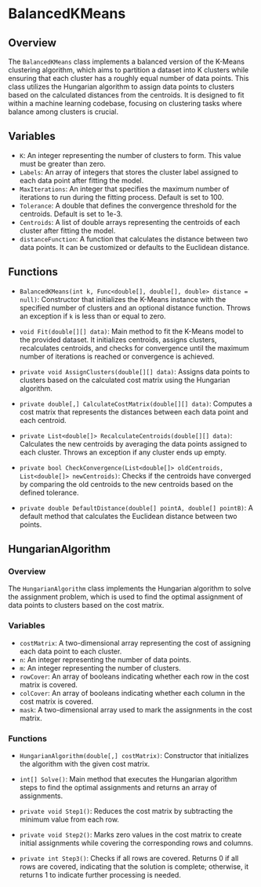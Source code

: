 # BalancedKMeans

## Overview
The `BalancedKMeans` class implements a balanced version of the K-Means clustering algorithm, which aims to partition a dataset into K clusters while ensuring that each cluster has a roughly equal number of data points. This class utilizes the Hungarian algorithm to assign data points to clusters based on the calculated distances from the centroids. It is designed to fit within a machine learning codebase, focusing on clustering tasks where balance among clusters is crucial.

## Variables
- `K`: An integer representing the number of clusters to form. This value must be greater than zero.
- `Labels`: An array of integers that stores the cluster label assigned to each data point after fitting the model.
- `MaxIterations`: An integer that specifies the maximum number of iterations to run during the fitting process. Default is set to 100.
- `Tolerance`: A double that defines the convergence threshold for the centroids. Default is set to 1e-3.
- `Centroids`: A list of double arrays representing the centroids of each cluster after fitting the model.
- `distanceFunction`: A function that calculates the distance between two data points. It can be customized or defaults to the Euclidean distance.

## Functions
- `BalancedKMeans(int k, Func<double[], double[], double> distance = null)`: Constructor that initializes the K-Means instance with the specified number of clusters and an optional distance function. Throws an exception if `k` is less than or equal to zero.

- `void Fit(double[][] data)`: Main method to fit the K-Means model to the provided dataset. It initializes centroids, assigns clusters, recalculates centroids, and checks for convergence until the maximum number of iterations is reached or convergence is achieved.

- `private void AssignClusters(double[][] data)`: Assigns data points to clusters based on the calculated cost matrix using the Hungarian algorithm.

- `private double[,] CalculateCostMatrix(double[][] data)`: Computes a cost matrix that represents the distances between each data point and each centroid.

- `private List<double[]> RecalculateCentroids(double[][] data)`: Calculates the new centroids by averaging the data points assigned to each cluster. Throws an exception if any cluster ends up empty.

- `private bool CheckConvergence(List<double[]> oldCentroids, List<double[]> newCentroids)`: Checks if the centroids have converged by comparing the old centroids to the new centroids based on the defined tolerance.

- `private double DefaultDistance(double[] pointA, double[] pointB)`: A default method that calculates the Euclidean distance between two points.

## HungarianAlgorithm

### Overview
The `HungarianAlgorithm` class implements the Hungarian algorithm to solve the assignment problem, which is used to find the optimal assignment of data points to clusters based on the cost matrix.

### Variables
- `costMatrix`: A two-dimensional array representing the cost of assigning each data point to each cluster.
- `n`: An integer representing the number of data points.
- `m`: An integer representing the number of clusters.
- `rowCover`: An array of booleans indicating whether each row in the cost matrix is covered.
- `colCover`: An array of booleans indicating whether each column in the cost matrix is covered.
- `mask`: A two-dimensional array used to mark the assignments in the cost matrix.

### Functions
- `HungarianAlgorithm(double[,] costMatrix)`: Constructor that initializes the algorithm with the given cost matrix.

- `int[] Solve()`: Main method that executes the Hungarian algorithm steps to find the optimal assignments and returns an array of assignments.

- `private void Step1()`: Reduces the cost matrix by subtracting the minimum value from each row.

- `private void Step2()`: Marks zero values in the cost matrix to create initial assignments while covering the corresponding rows and columns.

- `private int Step3()`: Checks if all rows are covered. Returns 0 if all rows are covered, indicating that the solution is complete; otherwise, it returns 1 to indicate further processing is needed.